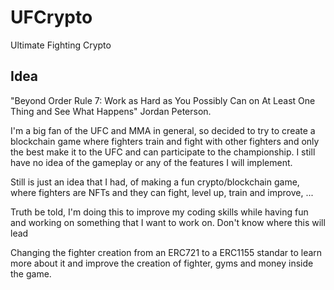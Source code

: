 # UFCrypto
Ultimate Fighting Crypto

## Idea
"Beyond Order Rule 7: Work as Hard as You Possibly Can on At Least One Thing and See What Happens" Jordan Peterson.

I'm a big fan of the UFC and MMA in general, so decided to try to create a blockchain game where fighters train and fight with other fighters and only the best make it to the UFC and can participate to the championship.
I still have no idea of the gameplay or any of the features I will implement.

Still is just an idea that I had, of making a fun crypto/blockchain game, where fighters are NFTs and they can fight, level up, train and improve, ...

Truth be told, I'm doing this to improve my coding skills while having fun and working on something that I want to work on.
 Don't know where this will lead

 Changing the fighter creation from an ERC721 to a ERC1155 standar to learn more about it and improve the creation of fighter, gyms and money inside the game.